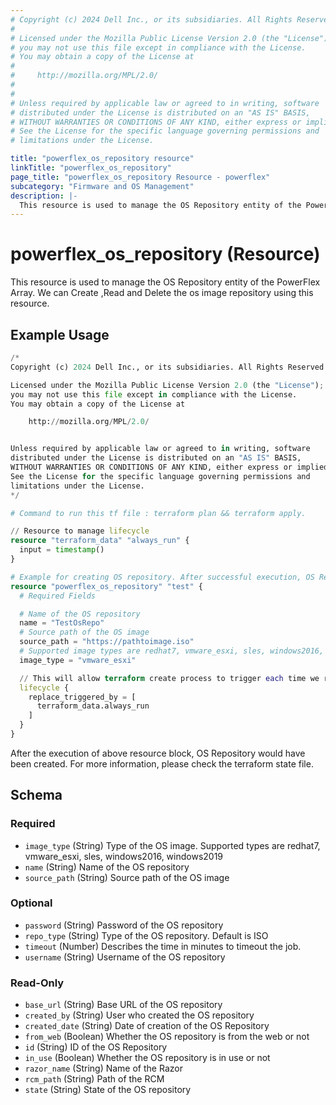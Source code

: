 ```yaml
---
# Copyright (c) 2024 Dell Inc., or its subsidiaries. All Rights Reserved.
# 
# Licensed under the Mozilla Public License Version 2.0 (the "License");
# you may not use this file except in compliance with the License.
# You may obtain a copy of the License at
# 
#     http://mozilla.org/MPL/2.0/
# 
# 
# Unless required by applicable law or agreed to in writing, software
# distributed under the License is distributed on an "AS IS" BASIS,
# WITHOUT WARRANTIES OR CONDITIONS OF ANY KIND, either express or implied.
# See the License for the specific language governing permissions and
# limitations under the License.

title: "powerflex_os_repository resource"
linkTitle: "powerflex_os_repository"
page_title: "powerflex_os_repository Resource - powerflex"
subcategory: "Firmware and OS Management"
description: |-
  This resource is used to manage the OS Repository entity of the PowerFlex Array. We can Create ,Read and Delete the os image repository using this resource.
---
```


# powerflex_os_repository (Resource)

This resource is used to manage the OS Repository entity of the PowerFlex Array. We can Create ,Read and Delete the os image repository using this resource.

## Example Usage

```terraform
/*
Copyright (c) 2024 Dell Inc., or its subsidiaries. All Rights Reserved.

Licensed under the Mozilla Public License Version 2.0 (the "License");
you may not use this file except in compliance with the License.
You may obtain a copy of the License at

    http://mozilla.org/MPL/2.0/


Unless required by applicable law or agreed to in writing, software
distributed under the License is distributed on an "AS IS" BASIS,
WITHOUT WARRANTIES OR CONDITIONS OF ANY KIND, either express or implied.
See the License for the specific language governing permissions and
limitations under the License.
*/

# Command to run this tf file : terraform plan && terraform apply.

// Resource to manage lifecycle
resource "terraform_data" "always_run" {
  input = timestamp()
}

# Example for creating OS repository. After successful execution, OS Repository will be created.
resource "powerflex_os_repository" "test" {
  # Required Fields

  # Name of the OS repository
  name = "TestOsRepo"
  # Source path of the OS image
  source_path = "https://pathtoimage.iso"
  # Supported image types are redhat7, vmware_esxi, sles, windows2016, windows2019
  image_type = "vmware_esxi"

  // This will allow terraform create process to trigger each time we run terraform apply.
  lifecycle {
    replace_triggered_by = [
      terraform_data.always_run
    ]
  }
}
```


After the execution of above resource block, OS Repository would have been created. For more information, please check the terraform state file.

<!-- schema generated by tfplugindocs -->
## Schema

### Required

- `image_type` (String) Type of the OS image. Supported types are redhat7, vmware_esxi, sles, windows2016, windows2019
- `name` (String) Name of the OS repository
- `source_path` (String) Source path of the OS image

### Optional

- `password` (String) Password of the OS repository
- `repo_type` (String) Type of the OS repository. Default is ISO
- `timeout` (Number) Describes the time in minutes to timeout the job.
- `username` (String) Username of the OS repository

### Read-Only

- `base_url` (String) Base URL of the OS repository
- `created_by` (String) User who created the OS repository
- `created_date` (String) Date of creation of the OS Repository
- `from_web` (Boolean) Whether the OS repository is from the web or not
- `id` (String) ID of the OS Repository
- `in_use` (Boolean) Whether the OS repository is in use or not
- `razor_name` (String) Name of the Razor
- `rcm_path` (String) Path of the RCM
- `state` (String) State of the OS repository
